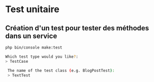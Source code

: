 # Test unitaire

## Création d'un test pour tester des méthodes dans un service

```bash
php bin/console make:test

Which test type would you like?:
> TestCase

 The name of the test class (e.g. BlogPostTest):
 > TextTest

```